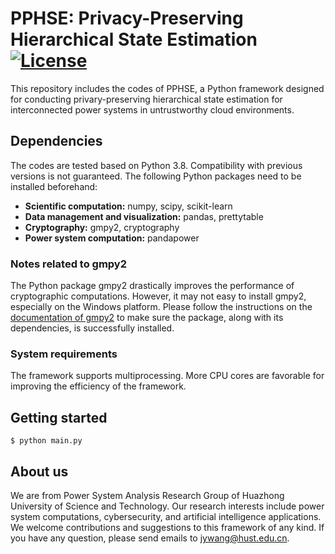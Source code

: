 # PPHSE: Privacy-Preserving Hierarchical State Estimation [![License](https://img.shields.io/badge/License-Apache%202.0-blue.svg)](https://opensource.org/licenses/Apache-2.0)

This repository includes the codes of PPHSE, a Python framework designed for conducting privary-preserving hierarchical state estimation for interconnected power systems in untrustworthy cloud environments.

## Dependencies

The codes are tested based on Python 3.8. Compatibility with previous versions is not guaranteed. The following Python packages need to be installed beforehand:

- **Scientific computation:** numpy, scipy, scikit-learn
- **Data management and visualization:** pandas, prettytable
- **Cryptography:** gmpy2, cryptography
- **Power system computation:** pandapower

### Notes related to gmpy2

The Python package gmpy2 drastically improves the performance of cryptographic computations. However, it may not easy to install gmpy2, especially on the Windows platform. Please follow the instructions on the [documentation of gmpy2](https://gmpy2.readthedocs.io/en/latest/intro.html#installation) to make sure the package, along with its dependencies, is successfully installed.

### System requirements

The framework supports multiprocessing. More CPU cores are favorable for improving the efficiency of the framework.

## Getting started

```
$ python main.py
```

## About us

We are from Power System Analysis Research Group of Huazhong University of Science and Technology. Our research interests include power system computations, cybersecurity, and artificial intelligence applications. We welcome contributions and suggestions to this framework of any kind. If you have any question, please send emails to [jywang@hust.edu.cn](mailto://jywang@hust.edu.cn).
